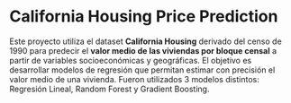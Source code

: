 # California Housing Price Prediction
Este proyecto utiliza el dataset **California Housing** derivado del censo de 1990 para predecir el **valor medio de las viviendas por bloque censal** a partir de variables socioeconómicas y geográficas.
El objetivo es desarrollar modelos de regresión que permitan estimar con precisión el valor medio de una vivienda.
Fueron utilizados 3 modelos distintos: Regresión Lineal, Random Forest y Gradient Boosting.
